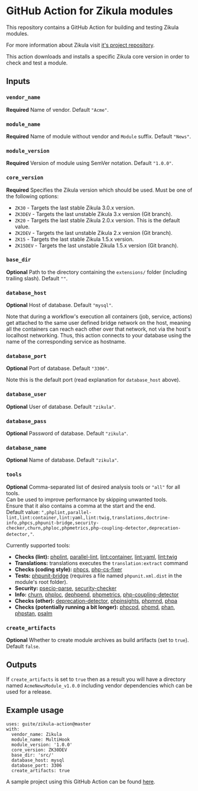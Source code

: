# GitHub Action for Zikula modules

This repository contains a GitHub Action for building and testing Zikula modules.

For more information about Zikula visit [it's project repository](https://github.com/zikula/core/).

This action downloads and installs a specific Zikula core version in order to check and test a module.

## Inputs

### `vendor_name`

**Required** Name of vendor. Default `"Acme"`.

### `module_name`

**Required** Name of module without vendor and `Module` suffix. Default `"News"`.

### `module_version`

**Required** Version of module using SemVer notation. Default `"1.0.0"`.

### `core_version`

**Required** Specifies the Zikula version which should be used. Must be one of the following options:
  - `ZK30` - Targets the last stable Zikula 3.0.x version.
  - `ZK3DEV` - Targets the last unstable Zikula 3.x version (Git branch).
  - `ZK20` - Targets the last stable Zikula 2.0.x version. This is the default value.
  - `ZK2DEV` - Targets the last unstable Zikula 2.x version (Git branch).
  - `ZK15` - Targets the last stable Zikula 1.5.x version.
  - `ZK15DEV` - Targets the last unstable Zikula 1.5.x version (Git branch).

### `base_dir`

**Optional** Path to the directory containing the `extensions/` folder (including trailing slash). Default `""`.

### `database_host`

**Optional** Host of database. Default `"mysql"`.

Note that during a workflow's execution all containers (job, service, actions) get attached to the same user defined bridge network on the host, meaning all the containers can reach each other over that network, not via the host's localhost networking. Thus, this action connects to your database using the name of the corresponding service as hostname.

### `database_port`

**Optional** Port of database. Default `"3306"`.

Note this is the default port (read explanation for `database_host` above).

### `database_user`

**Optional** User of database. Default `"zikula"`.

### `database_pass`

**Optional** Password of database. Default `"zikula"`.

### `database_name`

**Optional** Name of database. Default `"zikula"`.

### `tools`

**Optional** Comma-separated list of desired analysis tools or `"all"` for all tools.  
Can be used to improve performance by skipping unwanted tools.  
Ensure that it also contains a comma at the start and the end.  
Default value: `",phplint,parallel-lint,lint:container,lint:yaml,lint:twig,translations,doctrine-info,phpcs,phpunit-bridge,security-checker,churn,phploc,phpmetrics,php-coupling-detector,deprecation-detector,"`.

Currently supported tools:

* **Checks (lint):** [phplint](https://github.com/overtrue/phplint), [parallel-lint](https://github.com/JakubOnderka/PHP-Parallel-Lint), [lint:container](https://symfony.com/blog/new-in-symfony-4-4-service-container-linter), [lint:yaml](https://symfony.com/doc/current/components/yaml.html#syntax-validation), [lint:twig](https://symfony.com/doc/current/templates.html#linting-twig-templates)
* **Translations:** translations executes the `translation:extract` command
* **Checks (coding style):** [phpcs](https://github.com/squizlabs/PHP_CodeSniffer), [php-cs-fixer](https://cs.symfony.com/)
* **Tests:** [phpunit-bridge](https://symfony.com/doc/current/components/phpunit_bridge.html) (requires a file named `phpunit.xml.dist` in the module's root folder).
* **Security:** [psecio-parse](https://github.com/psecio/parse), [security-checker](https://github.com/sensiolabs/security-checker)
* **Info:** [churn](https://github.com/bmitch/churn-php), [phploc](https://github.com/sebastianbergmann/phploc), [dephpend](https://dephpend.com/), [phpmetrics](https://github.com/phpmetrics/PhpMetrics), [php-coupling-detector](https://akeneo.github.io/php-coupling-detector/)
* **Checks (other):** [deprecation-detector](https://github.com/sensiolabs-de/deprecation-detector), [phpinsights](https://phpinsights.com/), [phpmnd](https://github.com/povils/phpmnd), [phpa](https://github.com/rskuipers/php-assumptions)
* **Checks (potentially running a bit longer):** [phpcpd](https://github.com/sebastianbergmann/phpcpd), [phpmd](https://github.com/phpmd/phpmd), [phan](https://github.com/phan/phan), [phpstan](https://github.com/phpstan/phpstan), [psalm](https://github.com/vimeo/psalm)

### `create_artifacts`

**Optional** Whether to create module archives as build artifacts (set to `true`). Default `false`.

## Outputs

If `create_artifacts` is set to `true` then as a result you will have a directory named `AcmeNewsModule_v1.0.0` including vendor dependencies which can be used for a release.

## Example usage

```
uses: guite/zikula-action@master
with:
  vendor_name: Zikula
  module_name: MultiHook
  module_version: '1.0.0'
  core_version: ZK30DEV
  base_dir: 'src/'
  database_host: mysql
  database_port: 3306
  create_artifacts: true
```

A sample project using this GitHub Action can be found [here](https://github.com/Guite/test-actions).

